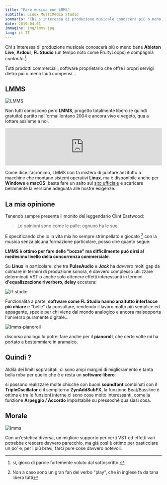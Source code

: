 ```yaml
---
title: "Fare musica con LMMS"
subtitle: Linux MultiMedia Studio
sommario: "Chi s'interessa di produzione musicale conoscerà più o meno bene Ableton Live, Ardour, FL Studio..."
date: 2019-04-01
immagine: img/lmms.jpg
lang: it-IT
---
```


Chi s'interessa di produzione musicale conoscerà più o meno bene **Ableton Live**, **Ardour**, **FL Studio** (un tempo noto come FruityLoops) e compagnia _cantante_ [^cantante].

[^cantante]: sì, gioco di parole fortemente voluto dal sottoscritto.

Tutti prodotti commerciali, software proprietario che offre i propri servigi dietro più o meno lauti compensi... 

## LMMS

![LMMS](https://upload.wikimedia.org/wikipedia/commons/7/77/LMMS_1.0.0.png)

Non tutti conoscono però **LMMS**, progetto totalmente libero (e quindi gratuito) partito nell'ormai lontano 2004 e ancora vivo e vegeto, qua a lottare assieme a noi.

<iframe style="border: 0; width: 100%; height: 120px;" src="https://bandcamp.com/EmbeddedPlayer/album=1624732570/size=large/bgcol=ffffff/linkcol=0687f5/tracklist=false/artwork=small/transparent=true/" seamless><a href="http://lmmsartists.bandcamp.com/album/the-best-of-lmms-vol-5">The Best of LMMS Vol. 5 by LMMS Artists</a></iframe>

Come dice l'acronimo, LMMS non fa mistero di puntare anzitutto a macchine che montano sistemi operativi **Linux**, ma è disponibile anche per **Windows** e **macOS**: basta fare un salto sul [sito ufficiale](https://lmms.io/) e scaricare bellamente la versione adeguata alle nostre esigenze.

## La mia opinione

Tenendo sempre presente il monito del leggendario Clint Eastwood:

> Le opinioni sono come le palle: ognuno ha le sue

E specificando che io in vita mia ho sempre strimpellato e giocato [^play] con la musica senza alcuna formazione particolare, posso dire quanto segue: 

**LMMS è ottimo per fare delle "bozze" ma difficilmente può dirsi al medesimo livello della concorrenza commerciale**.

[^play]: Non a caso sono un gran fan del verbo "play", che in inglese fa da tana libera tutti

Su **Linux** in particolare, che tra **PulseAudio** e **_Jack_** ha _davvero_ molti gap da colmare in termini di produzione sonora, è davvero complesso utilizzare determinati VST o anche solo ottenere effetti interessanti in termini **d'equalizzazione riverbero, delay** eccetera: 

![fl-studio](https://www.image-line.com/flstudio/fl12full_1.jpg)

Funzionalità a parte, **software come FL Studio hanno anzitutto interfacce più chiare** e "belle" da consultare, rendendo il lavoro molto più semplice ed appagante, specie per chi viene dal mondo analogico e ancora malsopporta l'universo puramente digitale...

![lmms-pianoroll](https://lmms.io/wiki/images/thumb/3/3a/Piano_Roll1.0.0.png/600px-Piano_Roll1.0.0.png)

discorso analogo lo potrei fare anche per il **pianoroll**, che certe volte mi ha portato a bestemmiare in aramaico.

## Quindi ?

Aldilà dei limiti sopracitati, ci sono ampi margini di miglioramento e tanta bella roba per quello che è e resta un **software libero**: 

si possono realizzare molte chicche con buoni **soundfont** combinati con il **TripleOscillator** o il sempiterno **ZynAddSubFX**, la funzione Beat/Bassline è ottima e tra le funzioni interne ci sono cose molto interessanti, come la funzione **Arpeggio / Accordo** impostabile su pressoché qualsiasi cosa.

## Morale

![lmms](https://lmms.io/img/screen.png)

Con un'estetica diversa, un migliore supporto per certi VST ed effetti vari potrebbe crescere davvero parecchio, ma già così è ottimo per pasticciare un po' e, per i più bravi, farci pure cose davvero notevoli.

